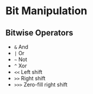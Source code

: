 # Bit Manipulation

## Bitwise Operators

- `&` And
- `|` Or
- `~` Not
- `^` Xor
- `<<` Left shift
- `>>` Right shift
- `>>>` Zero-fill right shift
